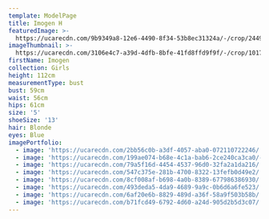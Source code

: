 ```yaml
---
template: ModelPage
title: Imogen H
featuredImage: >-
  https://ucarecdn.com/9b9349a8-12e6-4490-8f34-53b8ec31324a/-/crop/2449x1387/0,0/-/preview/
imageThumbnail: >-
  https://ucarecdn.com/3106e4c7-a39d-4dfb-8bfe-41fd8ffd9f9f/-/crop/1017x1283/1025,0/-/preview/
firstName: Imogen
collection: Girls
height: 112cm
measurementType: bust
bust: 59cm
waist: 56cm
hips: 61cm
size: '5'
shoeSize: '13'
hair: Blonde
eyes: Blue
imagePortfolio:
  - image: 'https://ucarecdn.com/2bb56c0b-a3df-4057-aba0-072110722246/'
  - image: 'https://ucarecdn.com/199ae074-b68e-4c1a-bab6-2ce240ca3ca0/-/preview/'
  - image: 'https://ucarecdn.com/79a5f16d-4454-4537-96d0-32fa2a1da216/'
  - image: 'https://ucarecdn.com/547c375e-281b-4700-8322-13fefb0d49e2/'
  - image: 'https://ucarecdn.com/8cf008af-b698-4a0b-8389-677986386930/'
  - image: 'https://ucarecdn.com/493deda5-4da9-4689-9a9c-0b6d6a6fe523/'
  - image: 'https://ucarecdn.com/6af20e6b-8829-489d-a36f-58a9f503b58b/'
  - image: 'https://ucarecdn.com/b71fcd49-6792-4d60-a24d-905d2b5d3c07/'
---
```


